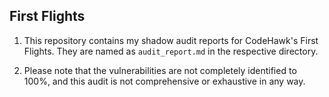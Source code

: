 ## First Flights
1. This repository contains my shadow audit reports for CodeHawk's First Flights. They are named as `audit_report.md` in the respective directory.

2. Please note that the vulnerabilities are not completely identified to 100%, and this audit is not comprehensive or exhaustive in any way.
